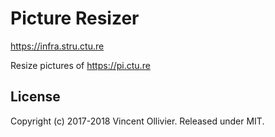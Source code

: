 Picture Resizer
===============

https://infra.stru.ctu.re

Resize pictures of https://pi.ctu.re

License
-------

Copyright (c) 2017-2018 Vincent Ollivier. Released under MIT.

